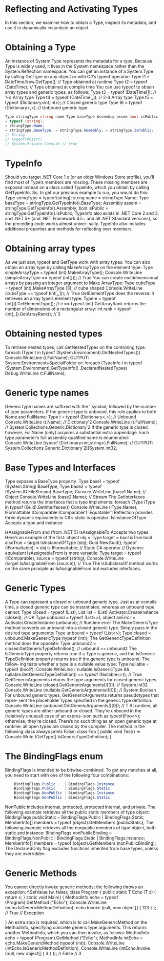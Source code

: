 # Reflecting and Activating Types
In this section, we examine how to obtain a Type, inspect its metadata, and use it to dynamically instantiate an object.
# Obtaining a Type
An instance of System.Type represents the metadata for a type. Because Type is widely used, it lives in the System namespace rather than the System.Reflection namespace.
You can get an instance of a System.Type by calling GetType on any object or with C#’s typeof operator:
    Type t1 = DateTime.Now.GetType();     // Type obtained at runtime
    Type t2 = typeof (DateTime);          // Type obtained at compile time
You can use typeof to obtain array types and generic types, as follows:
    Type t3 = typeof (DateTime[]);          // 1-d Array type
    Type t4 = typeof (DateTime[,]);         // 2-d Array type
    Type t5 = typeof (Dictionary<int,int>); // Closed generic type
    Type t6 = typeof (Dictionary<,>);       // Unbound generic type

```c#
Type stringType string name Type baseType Assembly assem bool isPublic
= typeof (string);
= stringType.Name;
= stringType.BaseType; = stringType.Assembly; = stringType.IsPublic;
// String
// typeof(Object)
// System.Private.CoreLib // true
```

# TypeInfo
Should you target .NET Core 1.x (or an older Windows Store profile), you’ll find most of Type’s members are missing. These missing members are exposed instead on a class called TypeInfo, which you obtain by calling GetTypeInfo. So, to get our previous example to run, you would do this:
Type stringType = typeof(string);
string name = stringType.Name;
Type baseType = stringType.GetTypeInfo().BaseType; Assembly assem = stringType.GetTypeInfo().Assembly; bool isPublic = stringType.GetTypeInfo().IsPublic;
TypeInfo also exists in .NET Core 2 and 3, and .NET 5+ (and .NET Framework 4.5+ and all .NET Standard versions), so the preceding code works almost univer‐ sally. TypeInfo also includes additional properties and methods for reflecting over members.

# Obtaining array types
As we just saw, typeof and GetType work with array types. You can also obtain an array type by calling MakeArrayType on the element type:
Type simpleArrayType = typeof (int).MakeArrayType(); Console.WriteLine (simpleArrayType == typeof (int[])); // True
You can create multidimensional arrays by passing an integer argument to Make ArrayType:
Type cubeType = typeof (int).MakeArrayType (3); // cube shaped Console.WriteLine (cubeType == typeof (int[,,])); // True
GetElementType does the reverse: it retrieves an array type’s element type: Type e = typeof (int[]).GetElementType(); // e == typeof (int)
GetArrayRank returns the number of dimensions of a rectangular array: int rank = typeof (int[,,]).GetArrayRank(); // 3

# Obtaining nested types
To retrieve nested types, call GetNestedTypes on the containing type: foreach (Type t in typeof (System.Environment).GetNestedTypes())
Console.WriteLine (t.FullName); OUTPUT: System.Environment+SpecialFolder
or:
foreach (TypeInfo t in typeof (System.Environment).GetTypeInfo()
                                                  .DeclaredNestedTypes)
  Debug.WriteLine (t.FullName);

# Generic type names
Generic type names are suffixed with the ' symbol, followed by the number of type parameters. If the generic type is unbound, this rule applies to both Name and FullName:
    Type t = typeof (Dictionary<,>); // Unbound
    Console.WriteLine (t.Name);      // Dictionary'2
    Console.WriteLine (t.FullName);  // System.Collections.Generic.Dictionary'2
If the generic type is closed, however, FullName (only) acquires a substantial extra appendage. Each type parameter’s full assembly qualified name is enumerated:
    Console.WriteLine (typeof (Dictionary<int,string>).FullName);
    // OUTPUT:
    System.Collections.Generic.Dictionary`2[[System.Int32,

# Base Types and Interfaces
Type exposes a BaseType property:
Type base1 = typeof (System.String).BaseType;
    Type base2 = typeof (System.IO.FileStream).BaseType;
    Console.WriteLine (base1.Name);     // Object
    Console.WriteLine (base2.Name);     // Stream
The GetInterfaces method returns the interfaces that a type implements: foreach (Type iType in typeof (Guid).GetInterfaces())
      Console.WriteLine (iType.Name);
    IFormattable
    IComparable
    IComparable'1
    IEquatable'1
Reflection provides three dynamic equivalents to C#’s static is operator:
IsInstanceOfType
Accepts a type and instance

IsAssignableFrom and (from .NET 5) IsAssignableTo Accepts two types
Here’s an example of the first:
object obj  =
Type target =
bool isTrue
bool alsoTrue = target.IsInstanceOfType (obj);
Guid.NewGuid(); typeof (IFormattable);
= obj is IFormattable;
// Static C# operator
// Dynamic equivalent
IsAssignableFrom is more versatile:
Type target = typeof (IComparable), source = typeof (string);
Console.WriteLine (target.IsAssignableFrom (source)); // True
The IsSubclassOf method works on the same principle as IsAssignableFrom but
excludes interfaces.

# Generic Types
A Type can represent a closed or unbound generic type. Just as at compile time, a closed generic type can be instantiated, whereas an unbound type cannot:
Type closed = typeof (List<int>);
List<int> list = (List<int>) Activator.CreateInstance (closed); // OK
Type unbound = typeof (List<>);
object anError = Activator.CreateInstance (unbound); // Runtime error
The MakeGenericType method converts an unbound into a closed generic type. Simply pass in the desired type arguments:
    Type unbound = typeof (List<>);
    Type closed = unbound.MakeGenericType (typeof (int));
The GetGenericTypeDefinition method does the opposite:
Type unbound2 = closed.GetGenericTypeDefinition(); // unbound == unbound2
The IsGenericType property returns true if a Type is generic, and the IsGeneric TypeDefinition property returns true if the generic type is unbound. The follow‐ ing tests whether a type is a nullable value type:
Type nullable = typeof (bool?); Console.WriteLine (
nullable.IsGenericType &&
nullable.GetGenericTypeDefinition() == typeof (Nullable<>)); // True
GetGenericArguments returns the type arguments for closed generic types: Console.WriteLine (closed.GetGenericArguments()[0]); // System.Int32
Console.WriteLine (nullable.GetGenericArguments()[0]); // System.Boolean For unbound generic types, GetGenericArguments returns pseudotypes that repre‐
sent the placeholder types specified in the generic type definition:
    Console.WriteLine (unbound.GetGenericArguments()[0]);      // T
At runtime, all generic types are either unbound or closed. They’re unbound in the (relatively unusual) case of an expres‐ sion such as typeof(Foo<>); otherwise, they’re closed. There’s no such thing as an open generic type at runtime: all open types are closed by the compiler. The method in the following class always prints False:
class Foo<T> {
public void Test()
=> Console.Write (GetType().IsGenericTypeDefinition);
}

# The BindingFlags enum
BindingFlags is intended to be bitwise-combined. To get any matches at all, you need to start with one of the following four combinations:
```c#
    BindingFlags.Public    | BindingFlags.Instance
    BindingFlags.Public    | BindingFlags.Static
    BindingFlags.NonPublic | BindingFlags.Instance
    BindingFlags.NonPublic | BindingFlags.Static
```
NonPublic includes internal, protected, protected internal, and private. The following example retrieves all the public static members of type object:
    BindingFlags publicStatic = BindingFlags.Public | BindingFlags.Static;
    MemberInfo[] members = typeof (object).GetMembers (publicStatic);
The following example retrieves all the nonpublic members of type object, both static and instance:
    BindingFlags nonPublicBinding =
      BindingFlags.NonPublic | BindingFlags.Static | BindingFlags.Instance;
MemberInfo[] members = typeof (object).GetMembers (nonPublicBinding);
The DeclaredOnly flag excludes functions inherited from base types, unless they are
overridden.

# Generic Methods
You cannot directly invoke generic methods; the following throws an exception:
f.SetValue (w, false);
 class Program
{
  public static T Echo<T> (T x) { return x; }
  static void Main()
  {
    MethodInfo echo = typeof (Program).GetMethod ("Echo");
    Console.WriteLine (echo.IsGenericMethodDefinition);
    echo.Invoke (null, new object[] { 123 } );
// True
// Exception

}
An extra step is required, which is to call MakeGenericMethod on the MethodInfo, specifying concrete generic type arguments. This returns another MethodInfo, which you can then invoke, as follows:
    MethodInfo echo = typeof (Program).GetMethod ("Echo");
    MethodInfo intEcho = echo.MakeGenericMethod (typeof (int));
    Console.WriteLine (intEcho.IsGenericMethodDefinition);
    Console.WriteLine (intEcho.Invoke (null, new object[] { 3 } ));
// False // 3